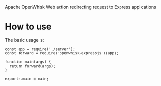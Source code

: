 Apache OpenWhisk Web action redirecting request to Express applications

How to use
==========

The basic usage is:

```
const app = require('./server');
const forward = require('openwhisk-expressjs')(app);

function main(args) {
  return forward(args);
}

exports.main = main;
```
